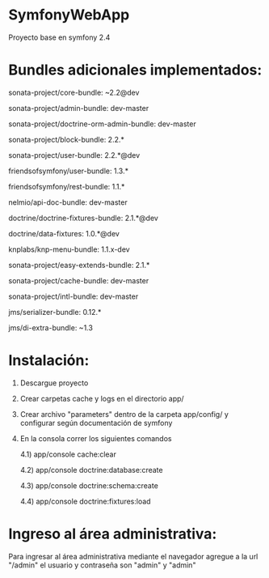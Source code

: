 SymfonyWebApp
=============

Proyecto base en symfony 2.4

Bundles adicionales implementados:
==================================
sonata-project/core-bundle: ~2.2@dev 

sonata-project/admin-bundle: dev-master 

sonata-project/doctrine-orm-admin-bundle: dev-master

sonata-project/block-bundle: 2.2.*

sonata-project/user-bundle: 2.2.*@dev

friendsofsymfony/user-bundle: 1.3.*

friendsofsymfony/rest-bundle: 1.1.*

nelmio/api-doc-bundle: dev-master

doctrine/doctrine-fixtures-bundle: 2.1.*@dev

doctrine/data-fixtures: 1.0.*@dev

knplabs/knp-menu-bundle: 1.1.x-dev

sonata-project/easy-extends-bundle: 2.1.*

sonata-project/cache-bundle: dev-master

sonata-project/intl-bundle: dev-master

jms/serializer-bundle: 0.12.*

jms/di-extra-bundle: ~1.3


Instalación:
============

  1) Descargue proyecto
  
  2) Crear carpetas cache y logs en el directorio app/
  
  3) Crear archivo "parameters" dentro de la carpeta app/config/ y configurar según documentación de symfony
  
  4) En la consola correr los siguientes comandos
  
      4.1) app/console cache:clear
      
      4.2) app/console doctrine:database:create
      
      4.3) app/console doctrine:schema:create
      
      4.4) app/console doctrine:fixtures:load
      

Ingreso al área administrativa:
===============================

Para ingresar al área administrativa mediante el navegador agregue a la url "/admin" el usuario y contraseña son "admin" y "admin"

